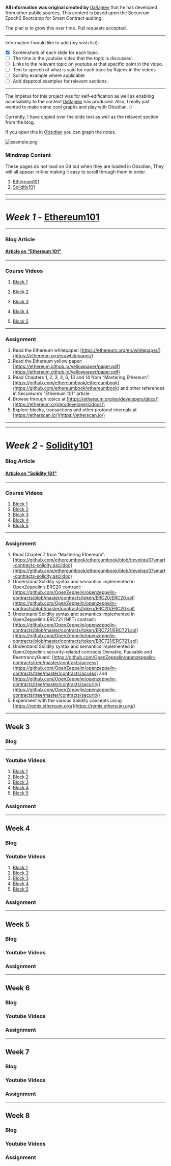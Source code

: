 **All information was original created by** [0xRajeev](https://twitter.com/0xRajeev) that he has developed from other public sources. This content is based upon the Secureum Epoch0 Bootcamp for Smart Contract auditng.

The plan is to grow this over time. Pull requests accepted.
___
Information I would like to add (my wish list): 
- [x] Screenshots of each slide for each topic.
- [ ] The time in the youtube video that the topic is discussed.
- [ ] Links to the relevant topic on youtube at that specific point in the video.
- [ ] Text to speech of what is said for each topic by Rajeev in the videos
- [ ] Solidity example where applicable
- [ ] Add dapptool examples for relevant sections.
___
The impetus for this project was for self-edification as well as enabling accessibility to the content [0xRajeev](https://twitter.com/0xRajeev) has produced. Also, I really just wanted to make some cool graphs and play with Obsidian. :)

Currently, I have copied over the slide text as well as the relavent section from the blog.

If you open this in [Obsidian](https://obsidian.md) you can graph the notes.


![example.png](./images/example.png)

### Mindmap Content
These pages do not load on Git but when they are loaded in Obsidian, They will all appear in-line making it easy to scroll through them in order.
1. [Ethereum101](1.Ethereum101.md)
2. [Solidity101](2.Solidity101.md)
___
___
# ***Week 1*** - [Ethereum101](1.Ethereum101.md)
___
### Blog Article
#### [Article on "Ethereum 101"](https://secureum.substack.com/p/ethereum-101)
___
### Course Videos
1.  [Block 1](https://youtu.be/44qhIBMGMoM)

2.  [Block 2](https://youtu.be/zIeBfuXxuWs)

3.  [Block 3](https://youtu.be/ltvTIr4K63s)

4.  [Block 4](https://youtu.be/MFoxW07ICKs)

5.  [Block 5](https://youtu.be/I-TjCtjDs1M)
___
### Assignment
1.  Read the Ethereum whitepaper: [https://ethereum.org/en/whitepaper/](https://ethereum.org/en/whitepaper/)
2.  Read the Ethereum yellow paper: [https://ethereum.github.io/yellowpaper/paper.pdf](https://ethereum.github.io/yellowpaper/paper.pdf)
3.  Read Chapters 1, 2, 3, 4, 6, 13 and 14 from “Mastering Ethereum”: [https://github.com/ethereumbook/ethereumbook](https://github.com/ethereumbook/ethereumbook) and other references in Secureum’s “Ethereum 101” article
4.  Browse through topics at [https://ethereum.org/en/developers/docs/](https://ethereum.org/en/developers/docs/)
5.  Explore blocks, transactions and other protocol internals at [https://etherscan.io/](https://etherscan.io/)
___
___
# ***Week 2*** - [Solidity101](2.Solidity101.md)
### Blog Article
#### [Article on "Solidity 101"](https://secureum.substack.com/p/solidity-101)
___
### Course Videos
1.  [Block 1](https://www.youtube.com/watch?v=5eLqFac5Tkg)
2.  [Block 2](https://www.youtube.com/watch?v=TCl1IcGl_3I)
3.  [Block 3](https://www.youtube.com/watch?v=6VIJpze1jbU)
4.  [Block 4](https://www.youtube.com/watch?v=WgU7KKKomMk)
5.  [Block 5](https://www.youtube.com/watch?v=_oN7XuyhoZA)
___
### Assignment
1.  Read Chapter 7 from “Mastering Ethereum”: [https://github.com/ethereumbook/ethereumbook/blob/develop/07smart-contracts-solidity.asciidoc](https://github.com/ethereumbook/ethereumbook/blob/develop/07smart-contracts-solidity.asciidoc)
2.  Understand Solidity syntax and semantics implemented in OpenZeppelin’s ERC20 contract: [https://github.com/OpenZeppelin/openzeppelin-contracts/blob/master/contracts/token/ERC20/ERC20.sol](https://github.com/OpenZeppelin/openzeppelin-contracts/blob/master/contracts/token/ERC20/ERC20.sol)
3.  Understand Solidity syntax and semantics implemented in OpenZeppelin’s ERC721 (NFT) contract: [https://github.com/OpenZeppelin/openzeppelin-contracts/blob/master/contracts/token/ERC721/ERC721.sol](https://github.com/OpenZeppelin/openzeppelin-contracts/blob/master/contracts/token/ERC721/ERC721.sol)
4.  Understand Solidity syntax and semantics implemented in OpenZeppelin’s security-related contracts Ownable, Pausable and ReentrancyGuard: [https://github.com/OpenZeppelin/openzeppelin-contracts/tree/master/contracts/access](https://github.com/OpenZeppelin/openzeppelin-contracts/tree/master/contracts/access) and [https://github.com/OpenZeppelin/openzeppelin-contracts/tree/master/contracts/security](https://github.com/OpenZeppelin/openzeppelin-contracts/tree/master/contracts/security)
5.  Experiment with the various Solidity concepts using [https://remix.ethereum.org/](https://remix.ethereum.org/)
___
## Week 3
### Blog
___
### Youtube Videos
1.  [Block 1]()
2.  [Block 2]()
3.  [Block 3]()
4.  [Block 4]()
5.  [Block 5]()
### Assignment

___
## Week 4
### Blog
### Youtube Videos
1.  [Block 1]()
2.  [Block 2]()
3.  [Block 3]()
4.  [Block 4]()
5.  [Block 5]()
### Assignment
___
## Week 5
### Blog

### Youtube Videos
### Assignment
___
## Week 6
### Blog
### Youtube Videos
### Assignment
___
## Week 7
### Blog
### Youtube Videos
### Assignment
___
## Week 8
### Blog
### Youtube Videos
### Assignment
	
